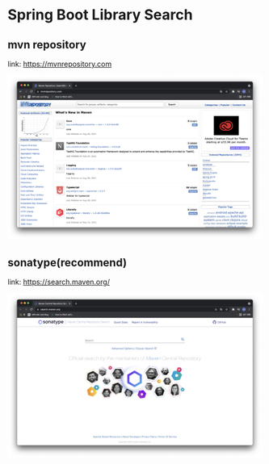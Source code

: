 # Spring Boot Library Search

## mvn repository

link: https://mvnrepository.com

![](img/mvn_repository.png)

## sonatype(recommend)

link: https://search.maven.org/

![](img/sonatype.png)
